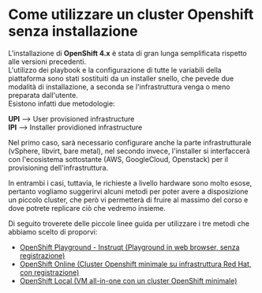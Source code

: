 # Come utilizzare un cluster Openshift senza installazione
L'installazione di **OpenShift 4.x** è stata di gran lunga semplificata rispetto alle versioni precedenti.  
L'utilizzo dei playbook e la configurazione di tutte le variabili della piattaforma sono stati sostituiti da un installer snello, che pevede due modalità di installazione, a seconda se l'infrastruttura venga o meno preparata dall'utente.  
Esistono infatti due metodologie:

**UPI** --> User provisioned infrastructure  
**IPI** --> Installer providioned infrastructure

Nel primo caso, sarà necessario configurare anche la parte infrastrutturale (vSphere, libvirt, bare metal), nel secondo invece, l'installer si interfaccerà con l'ecosistema sottostante (AWS, GoogleCloud, Openstack) per il provisioning dell'infrastruttura.

In entrambi i casi, tuttavia, le richieste a livello hardware sono molto esose, pertanto vogliamo suggerirvi alcuni metodi per poter avere a disposizione un piccolo cluster, che però vi permetterà di fruire al massimo del corso e dove potrete replicare ciò che vedremo insieme.

Di seguito troverete delle piccole linee guida per utilizzare i tre metodi che abbiamo scelto di proporvi:

- [OpenShift Playground - Instruqt (Playground in web browser, senza registrazione)](instruqt-playground/README.md)
- [OpenShift Online (Cluster Openshift minimale su infrastruttura Red Hat, con registrazione)](openshift-online/README.md)
- [OpenShift Local (VM all-in-one con un cluster OpenShift minimale)](crc/README.md)
